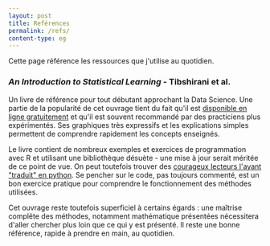 ```yaml
---
layout: post
title: Reférences
permalink: /refs/
content-type: eg
---
```


Cette page référence les ressources que j'utilise au quotidien.

### *An Introduction to Statistical Learning* - Tibshirani et al.

Un livre de référence pour tout débutant approchant la Data Science. Une partie de la popularité de cet ouvrage tient du fait qu'il est [disponible en ligne gratuitement](http://faculty.marshall.usc.edu/gareth-james/ISL/) et qu'il est souvent recommandé par des practiciens plus expérimentés. Ses graphiques très expressifs et les explications simples permettent de comprendre rapidement les concepts enseignés.

Le livre contient de nombreux exemples et exercices de programmation avec R et utilisant une bibliothèque désuète - une mise à jour serait méritée de ce point de vue. On peut toutefois trouver des [courageux lecteurs l'ayant "traduit" en python](https://github.com/JWarmenhoven/ISLR-python). Se pencher sur le code, pas toujours commenté, est un bon exercice pratique pour comprendre le fonctionnement des méthodes utilisées.

Cet ouvrage reste toutefois superficiel à certains égards : une maîtrise complête des méthodes, notamment mathématique présentées nécessitera d'aller chercher plus loin que ce qui y est présenté. Il reste une bonne référence, rapide à prendre en main, au quotidien.

### 
